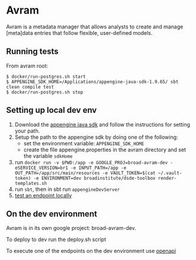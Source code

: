 # Avram

Avram is a metadata manager that allows analysts to create and manage [meta]data entries that follow 
flexible, user-defined models.

## Running tests
From avram root:
```
$ docker/run-postgres.sh start
$ APPENGINE_SDK_HOME=/Applications/appengine-java-sdk-1.9.65/ sbt clean compile test
$ docker/run-postgres.sh stop
```

## Setting up local dev env

1. Download the [appengine java sdk](https://cloud.google.com/appengine/docs/standard/java/download) and follow the instructions for setting your path.
2. Setup the path to the appengine sdk by doing one of the following:
	- set the environment variable: `APPENGINE_SDK_HOME`
	- create the file appengine.properties in the avram directory and set the variable `sdkHome`
3. run `docker run -v $PWD:/app -e GOOGLE_PROJ=broad-avram-dev -eSERVICE_VERSION=br1 -e INPUT_PATH=/app -e OUT_PATH=/app/src/main/resources -e VAULT_TOKEN=$(cat ~/.vault-token) -e ENVIRONMENT=dev broadinstitute/dsde-toolbox render-templates.sh`
4. run `sbt`, then in sbt run `appengineDevServer`
5. [test an endpoint locally](http://localhost:8080/avram/v1/ping)


## On the dev environment
Avram is in its own google project: broad-avram-dev.

To deploy to dev run the deploy.sh script

To execute one of the endpoints on the dev environment use [openapi](https://endpointsportal.broad-avram-dev.cloud.goog/)

